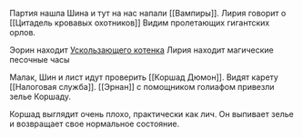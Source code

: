 Партия нашла Шина и тут на нас напали [[Вампиры]]. 
Лирия говорит о [[Цитадель кровавых охотников]] 
Видим пролетающих гигантских орлов. 

Эорин находит  [Ускользающего котенка](Ускользающий_зверь.md) 
Лирия находит магические песочные часы

Малак, Шин и лист идут проверить [[Коршад Дюмон]]. Видят карету [[Налоговая служба]]. 
[[Эрнан]] с помощником голиафом привезли зелье Коршаду.

Коршад выглядит очень плохо, практически как лич. Он выпивает зелье и возвращает свое нормальное состояние. 



